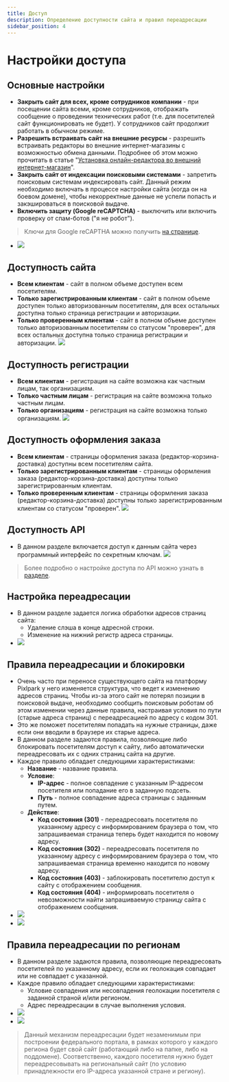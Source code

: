 ```yaml
---
title: Доступ
description: Определение доступности сайта и правил переадресации
sidebar_position: 4
---
```


# Настройки доступа

## Основные настройки
* __Закрыть сайт для всех, кроме сотрудников компании__ - при посещении сайта всеми, кроме сотрудников, отображать сообщение о проведении технических работ (т.е. для посетителей сайт функционировать не будет). У сотрудников сайт продолжит работать в обычном режиме.
* __Разрешить встраивать сайт на внешние ресурсы__ - разрешить встраивать редакторы во внешние интернет-магазины с возможностью обмена данными. Подробнее об этом можно прочитать в статье "[Установка онлайн-редактора во внешний интернет-магазин](/dev/editor)".
* __Закрыть сайт от индексации поисковыми системами__ - запретить поисковым системам индексировать сайт. Данный режим необходимо включать в процессе настройки сайта (когда он на боевом домене), чтобы некорректные данные не успели попасть и закэшироваться в поисковой выдаче.
* __Включить защиту (Google reCAPTCHA)__ - выключить или включить проверку от спам-ботов ("я не робот").
> Ключи для Google reCAPTHA можно получить [на странице](https://www.google.com/recaptcha/admin/create).
* ![](../_media/site/access-general.png)

## Доступность сайта
* __Всем клиентам__ - сайт в полном объеме доступен всем посетителям.
* __Только зарегистрированным клиентам__ - сайт в полном объеме доступен только авторизованным посетителям, для всех остальных доступна только страница регистрации и авторизации.
* __Только проверенным клиентам__ - сайт в полном объеме доступен только авторизованным посетителям со статусом "проверен", для всех остальных доступна только страница регистрации и авторизации.
![](../_media/site/access-website.png)

## Доступность регистрации
* __Всем клиентам__ - регистрация на сайте возможна как частным лицам, так организациям.
* __Только частным лицам__ - регистрация на сайте возможна только частным лицам.
* __Только организациям__ - регистрация на сайте возможна только организациям.
![](../_media/site/access-registration.png)

## Доступность оформления заказа
* __Всем клиентам__ - страницы оформления заказа (редактор-корзина-доставка) доступны всем посетителям сайта.
* __Только зарегистрированным клиентам__ - страницы оформления заказа (редактор-корзина-доставка) доступны только зарегистрированным клиентам.
* __Только проверенным клиентам__ - страницы оформления заказа (редактор-корзина-доставка) доступны только зарегистрированным клиентам со статусом "проверен".
![](../_media/site/access-editor.png)

## Доступность API
* В данном разделе включается доступ к данным сайта через программный интерфейс по секретным ключам.
![](../_media/site/access-api.png)
> Более подробно о настройке доступа по API можно узнать в [разделе](/dev/api).

## Настройка переадресации
* В данном разделе задается логика обработки адресов страниц сайта:
    + Удаление слэша в конце адресной строки.
    + Изменение на нижний регистр адреса страницы.
* ![](../_media/site/access-redirect.png)

## Правила переадресации и блокировки
* Очень часто при переносе существующего сайта на платформу Pixlpark у него изменяется структура, что ведет к изменению адресов страниц. Чтобы из-за этого сайт не потерял позиции в поисковой выдаче, необходимо сообщить поисковым роботам об этом изменении через данные правила, настраивая условия по пути (старые адреса страниц) с переадресацией по адресу с кодом 301.  
* Это же поможет посетителям попадать на нужные страницы, даже если они вводили в браузере их старые адреса.
* В данном разделе задаются правила, позволяющие либо блокировать посетителям доступ к сайту, либо автоматически переадресовать их с одних страниц сайта на другие.
* Каждое правило обладает следующими характеристиками:
    + __Название__ - название правила.
    + __Условие__:
        - __IP-адрес__ - полное совпадение с указанным IP-адресом посетителя или попадание его в заданную подсеть.
        - __Путь__ - полное совпадение адреса страницы с заданным путем.
    + __Действие__:
        - __Код состояния (301)__ - переадресовать посетителя по указанному адресу с информированием браузера о том, что запрашиваемая страница теперь будет находится по новому адресу.
        - __Код состояния (302)__ - переадресовать посетителя по указанному адресу с информированием браузера о том, что запрашиваемая страница временно находится по новому адресу.
        - __Код состояния (403)__ - заблокировать посетителю доступ к сайту с отображением сообщения.
        - __Код состояния (404)__ - информировать посетителя о невозможности найти запрашиваемую страницу сайта с отображением сообщения.
* ![](../_media/site/access-rules.png)
* ![](../_media/site/access-rule.png)

## Правила переадресации по регионам
* В данном разделе задаются правила, позволяющие переадресовать посетителей по указанному адресу, если их геолокация совпадает или не совпадает с указанной.
* Каждое правило обладает следующими характеристиками:
    + Условие совпадения или несовпадения геолокации посетителя с заданной страной и/или регионом.
    + Адрес переадресации в случае выполнения условия.
* ![](../_media/site/access-geoip-rules.png)
* ![](../_media/site/access-geoip-rule.png)

> Данный механизм переадресации будет незаменимым при построении федерального портала, в рамках которого у каждого региона будет свой сайт (работающий либо на папке, либо на поддомене). Соответственно, каждого посетителя нужно будет переадресовывать на региональный сайт (по условию принадлежности его IP-адреса указанной стране и региону).
